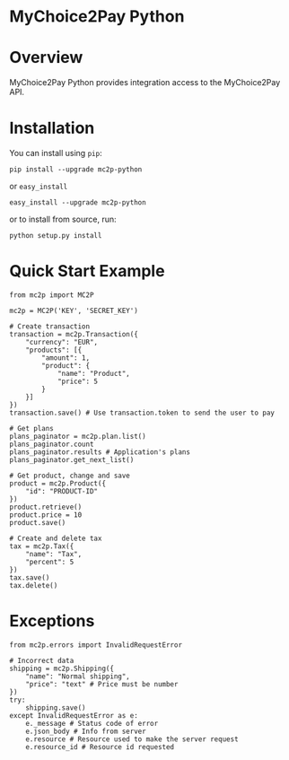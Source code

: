# MyChoice2Pay Python


# Overview

MyChoice2Pay Python provides integration access to the MyChoice2Pay API.

# Installation

You can install using `pip`:

    pip install --upgrade mc2p-python
    
or `easy_install`

    easy_install --upgrade mc2p-python

or to install from source, run:

    python setup.py install

# Quick Start Example

    from mc2p import MC2P
    
    mc2p = MC2P('KEY', 'SECRET_KEY')
    
    # Create transaction
    transaction = mc2p.Transaction({
        "currency": "EUR",
        "products": [{
            "amount": 1,
            "product": {
                "name": "Product",
                "price": 5
            }
        }]
    })
    transaction.save() # Use transaction.token to send the user to pay

    # Get plans
    plans_paginator = mc2p.plan.list()
    plans_paginator.count
    plans_paginator.results # Application's plans
    plans_paginator.get_next_list()
    
    # Get product, change and save
    product = mc2p.Product({
        "id": "PRODUCT-ID"
    })
    product.retrieve()
    product.price = 10
    product.save()
    
    # Create and delete tax
    tax = mc2p.Tax({
        "name": "Tax",
        "percent": 5
    })
    tax.save()
    tax.delete()

# Exceptions
    
    from mc2p.errors import InvalidRequestError
    
    # Incorrect data
    shipping = mc2p.Shipping({
        "name": "Normal shipping",
        "price": "text" # Price must be number
    })
    try:
        shipping.save()
    except InvalidRequestError as e:
        e._message # Status code of error
        e.json_body # Info from server
        e.resource # Resource used to make the server request
        e.resource_id # Resource id requested    
